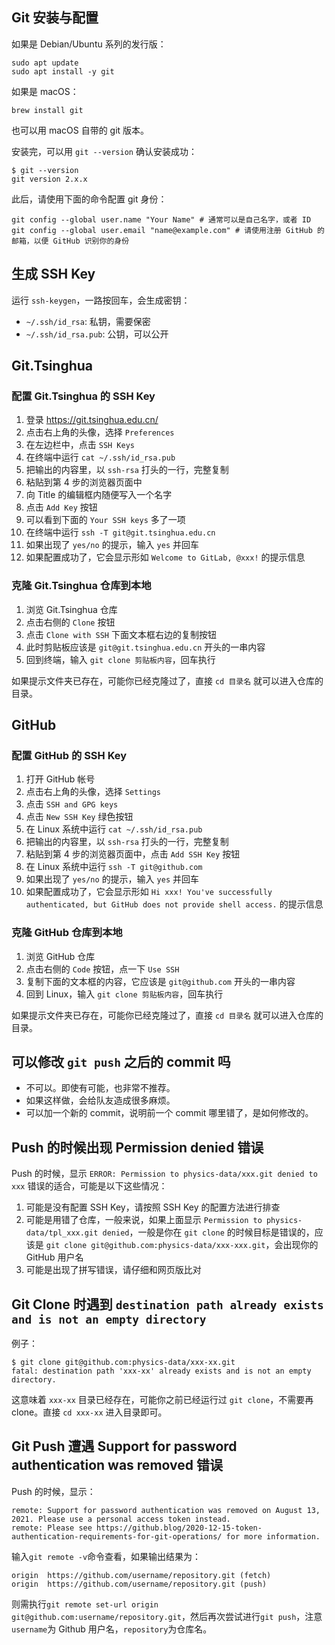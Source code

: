 ## Git 安装与配置

如果是 Debian/Ubuntu 系列的发行版：

```shell
sudo apt update
sudo apt install -y git
```

如果是 macOS：

```shell
brew install git
```

也可以用 macOS 自带的 git 版本。

安装完，可以用 `git --version` 确认安装成功：

```shell
$ git --version
git version 2.x.x
```

此后，请使用下面的命令配置 git 身份：

```shell
git config --global user.name "Your Name" # 通常可以是自己名字，或者 ID
git config --global user.email "name@example.com" # 请使用注册 GitHub 的邮箱，以便 GitHub 识别你的身份
```

## 生成 SSH Key

运行 `ssh-keygen`，一路按回车，会生成密钥：

- `~/.ssh/id_rsa`: 私钥，需要保密
- `~/.ssh/id_rsa.pub`: 公钥，可以公开

## Git.Tsinghua

### 配置 Git.Tsinghua 的 SSH Key

1. 登录 <https://git.tsinghua.edu.cn/>
2. 点击右上角的头像，选择 `Preferences`
3. 在左边栏中，点击 `SSH Keys`
4. 在终端中运行 `cat ~/.ssh/id_rsa.pub`
5. 把输出的内容里，以 `ssh-rsa` 打头的一行，完整复制
6. 粘贴到第 4 步的浏览器页面中
7. 向 Title 的编辑框内随便写入一个名字
8. 点击 `Add Key` 按钮
9. 可以看到下面的 `Your SSH keys` 多了一项
10. 在终端中运行 `ssh -T git@git.tsinghua.edu.cn`
11. 如果出现了 `yes/no` 的提示，输入 `yes` 并回车
12. 如果配置成功了，它会显示形如 `Welcome to GitLab, @xxx!` 的提示信息

### 克隆 Git.Tsinghua 仓库到本地

1. 浏览 Git.Tsinghua 仓库
2. 点击右侧的 `Clone` 按钮
3. 点击 `Clone with SSH` 下面文本框右边的复制按钮
4. 此时剪贴板应该是 `git@git.tsinghua.edu.cn` 开头的一串内容
4. 回到终端，输入 `git clone 剪贴板内容`，回车执行

如果提示文件夹已存在，可能你已经克隆过了，直接 `cd 目录名` 就可以进入仓库的目录。

## GitHub

### 配置 GitHub 的 SSH Key

1. 打开 GitHub 帐号
2. 点击右上角的头像，选择 `Settings`
3. 点击 `SSH and GPG keys`
4. 点击 `New SSH Key` 绿色按钮
5. 在 Linux 系统中运行 `cat ~/.ssh/id_rsa.pub`
6. 把输出的内容里，以 `ssh-rsa` 打头的一行，完整复制
7. 粘贴到第 4 步的浏览器页面中，点击 `Add SSH Key` 按钮
8. 在 Linux 系统中运行 `ssh -T git@github.com`
9. 如果出现了 `yes/no` 的提示，输入 `yes` 并回车
10. 如果配置成功了，它会显示形如 `Hi xxx! You've successfully authenticated, but GitHub does not provide shell access.` 的提示信息

### 克隆 GitHub 仓库到本地

1. 浏览 GitHub 仓库
2. 点击右侧的 `Code` 按钮，点一下 `Use SSH`
3. 复制下面的文本框的内容，它应该是 `git@github.com` 开头的一串内容
4. 回到 Linux，输入 `git clone 剪贴板内容`，回车执行

如果提示文件夹已存在，可能你已经克隆过了，直接 `cd 目录名` 就可以进入仓库的目录。

## 可以修改 `git push` 之后的 commit 吗

- 不可以。即使有可能，也非常不推荐。
- 如果这样做，会给队友造成很多麻烦。
- 可以加一个新的 commit，说明前一个 commit 哪里错了，是如何修改的。

## Push 的时候出现 Permission denied 错误

Push 的时候，显示 `ERROR: Permission to physics-data/xxx.git denied to xxx` 错误的适合，可能是以下这些情况：

1. 可能是没有配置 SSH Key，请按照 SSH Key 的配置方法进行排查
2. 可能是用错了仓库，一般来说，如果上面显示 `Permission to physics-data/tpl_xxx.git denied`，一般是你在 `git clone` 的时候目标是错误的，应该是 `git clone git@github.com:physics-data/xxx-xxx.git`，会出现你的 GitHub 用户名
3. 可能是出现了拼写错误，请仔细和网页版比对

## Git Clone 时遇到 `destination path already exists and is not an empty directory`

例子：

```shell
$ git clone git@github.com:physics-data/xxx-xx.git
fatal: destination path 'xxx-xx' already exists and is not an empty directory.
```

这意味着 `xxx-xx` 目录已经存在，可能你之前已经运行过 `git clone`，不需要再 clone。直接 `cd xxx-xx` 进入目录即可。

## Git Push 遭遇 Support for password authentication was removed 错误

Push 的时候，显示：
```shell
remote: Support for password authentication was removed on August 13, 2021. Please use a personal access token instead.
remote: Please see https://github.blog/2020-12-15-token-authentication-requirements-for-git-operations/ for more information.
```

输入`git remote -v`命令查看，如果输出结果为：
```shell
origin  https://github.com/username/repository.git (fetch)
origin  https://github.com/username/repository.git (push)
```

则需执行`git remote set-url origin git@github.com:username/repository.git`，然后再次尝试进行`git push`，注意`username`为 Github 用户名，`repository`为仓库名。